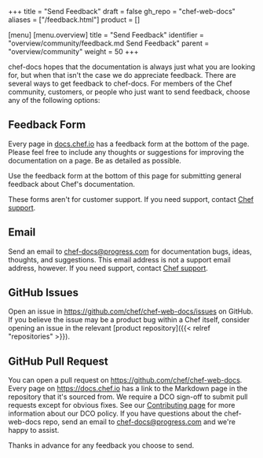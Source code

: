 +++
title = "Send Feedback"
draft = false
gh_repo = "chef-web-docs"
aliases = ["/feedback.html"]
product = []

[menu]
  [menu.overview]
    title = "Send Feedback"
    identifier = "overview/community/feedback.md Send Feedback"
    parent = "overview/community"
    weight = 50
+++

chef-docs hopes that the documentation is always just what you are
looking for, but when that isn't the case we do appreciate
feedback. There are several ways to get feedback to chef-docs. For
members of the Chef community, customers, or people who just want to
send feedback, choose any of the following options:

## Feedback Form

Every page in [docs.chef.io](https://docs.chef.io) has a feedback form
at the bottom of the page. Please feel free to include any thoughts or
suggestions for improving the documentation on a page. Be as detailed as possible.

Use the feedback form at the bottom of this page for submitting general feedback
about Chef's documentation.

These forms aren't for customer support. If you need support,
contact [Chef support](https://supportlink.chef.io/).

## Email

Send an email to <chef-docs@progress.com> for documentation bugs,
ideas, thoughts, and suggestions. This email address is
not a support email address, however. If you need support,
contact [Chef support](https://supportlink.chef.io/).

## GitHub Issues

Open an issue in <https://github.com/chef/chef-web-docs/issues>
on GitHub. If you believe the issue may be a product bug within a Chef
itself, consider opening an issue in the relevant [product repository]({{< relref "repositories" >}}).

## GitHub Pull Request

You can open a pull request on <https://github.com/chef/chef-web-docs>.
Every page on <https://docs.chef.io> has a link to the Markdown page in the repository
that it's sourced from. We require a DCO sign-off to submit pull requests
except for obvious fixes. See our
[Contributing page](https://github.com/chef/chef/blob/main/CONTRIBUTING.md#developer-certification-of-origin-dco)
for more information about our DCO policy. If you have questions about the
chef-web-docs repo, send an email to <chef-docs@progress.com> and we're
happy to assist.

Thanks in advance for any feedback you choose to send.
